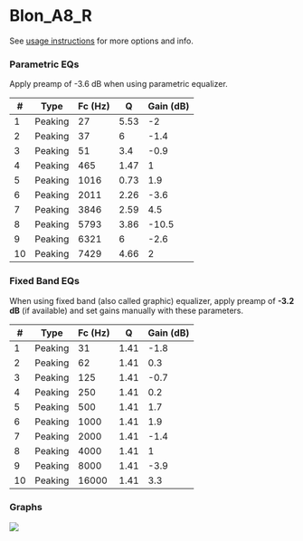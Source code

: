 # Blon_A8_R
See [usage instructions](https://github.com/jaakkopasanen/AutoEq#usage) for more options and info.

### Parametric EQs
Apply preamp of -3.6 dB when using parametric equalizer.

|   # | Type    |   Fc (Hz) |    Q |   Gain (dB) |
|-----|---------|-----------|------|-------------|
|   1 | Peaking |        27 | 5.53 |        -2   |
|   2 | Peaking |        37 | 6    |        -1.4 |
|   3 | Peaking |        51 | 3.4  |        -0.9 |
|   4 | Peaking |       465 | 1.47 |         1   |
|   5 | Peaking |      1016 | 0.73 |         1.9 |
|   6 | Peaking |      2011 | 2.26 |        -3.6 |
|   7 | Peaking |      3846 | 2.59 |         4.5 |
|   8 | Peaking |      5793 | 3.86 |       -10.5 |
|   9 | Peaking |      6321 | 6    |        -2.6 |
|  10 | Peaking |      7429 | 4.66 |         2   |

### Fixed Band EQs
When using fixed band (also called graphic) equalizer, apply preamp of **-3.2 dB** (if available) and set gains manually with these parameters.

|   # | Type    |   Fc (Hz) |    Q |   Gain (dB) |
|-----|---------|-----------|------|-------------|
|   1 | Peaking |        31 | 1.41 |        -1.8 |
|   2 | Peaking |        62 | 1.41 |         0.3 |
|   3 | Peaking |       125 | 1.41 |        -0.7 |
|   4 | Peaking |       250 | 1.41 |         0.2 |
|   5 | Peaking |       500 | 1.41 |         1.7 |
|   6 | Peaking |      1000 | 1.41 |         1.9 |
|   7 | Peaking |      2000 | 1.41 |        -1.4 |
|   8 | Peaking |      4000 | 1.41 |         1   |
|   9 | Peaking |      8000 | 1.41 |        -3.9 |
|  10 | Peaking |     16000 | 1.41 |         3.3 |

### Graphs
![](./Blon_A8_R.png)
